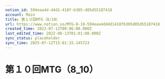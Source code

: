 ```yaml
---
notion_id: 594eaa4d-d4d1-418f-b305-d05d55187418
account: Main
title: 第１０回MTG（8/10）
url: https://www.notion.so/MTG-8-10-594eaa4dd4d1418fb305d05d55187418
created_time: 2022-07-12T00:06:00.000Z
last_edited_time: 2022-08-13T01:01:00.000Z
sync_status: placeholder
sync_time: 2025-07-12T15:01:15.145723
---
```

# 第１０回MTG（8_10）
